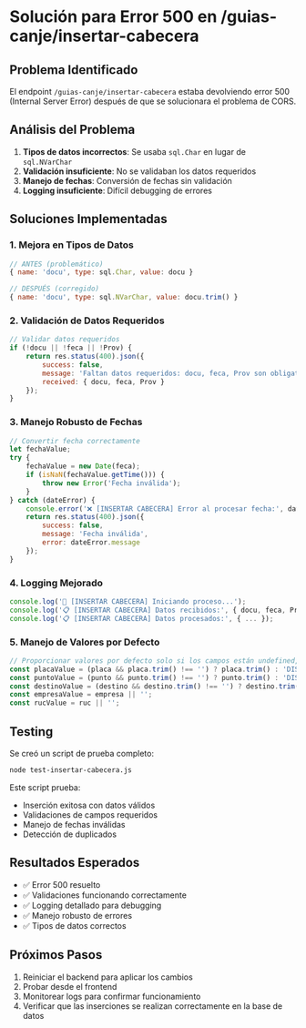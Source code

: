 # Solución para Error 500 en /guias-canje/insertar-cabecera

## Problema Identificado
El endpoint `/guias-canje/insertar-cabecera` estaba devolviendo error 500 (Internal Server Error) después de que se solucionara el problema de CORS.

## Análisis del Problema
1. **Tipos de datos incorrectos**: Se usaba `sql.Char` en lugar de `sql.NVarChar`
2. **Validación insuficiente**: No se validaban los datos requeridos
3. **Manejo de fechas**: Conversión de fechas sin validación
4. **Logging insuficiente**: Difícil debugging de errores

## Soluciones Implementadas

### 1. Mejora en Tipos de Datos
```javascript
// ANTES (problemático)
{ name: 'docu', type: sql.Char, value: docu }

// DESPUÉS (corregido)
{ name: 'docu', type: sql.NVarChar, value: docu.trim() }
```

### 2. Validación de Datos Requeridos
```javascript
// Validar datos requeridos
if (!docu || !feca || !Prov) {
    return res.status(400).json({
        success: false,
        message: 'Faltan datos requeridos: docu, feca, Prov son obligatorios',
        received: { docu, feca, Prov }
    });
}
```

### 3. Manejo Robusto de Fechas
```javascript
// Convertir fecha correctamente
let fechaValue;
try {
    fechaValue = new Date(feca);
    if (isNaN(fechaValue.getTime())) {
        throw new Error('Fecha inválida');
    }
} catch (dateError) {
    console.error('❌ [INSERTAR CABECERA] Error al procesar fecha:', dateError);
    return res.status(400).json({
        success: false,
        message: 'Fecha inválida',
        error: dateError.message
    });
}
```

### 4. Logging Mejorado
```javascript
console.log('🔄 [INSERTAR CABECERA] Iniciando proceso...');
console.log('📋 [INSERTAR CABECERA] Datos recibidos:', { docu, feca, Prov, empresa, ruc, placa, punto, destino });
console.log('📋 [INSERTAR CABECERA] Datos procesados:', { ... });
```

### 5. Manejo de Valores por Defecto
```javascript
// Proporcionar valores por defecto solo si los campos están undefined, null o vacíos
const placaValue = (placa && placa.trim() !== '') ? placa.trim() : 'DISPONIBLE';
const puntoValue = (punto && punto.trim() !== '') ? punto.trim() : 'DISTRIBUIDORA FARMACOS DEL NORTE S.A.C.';
const destinoValue = (destino && destino.trim() !== '') ? destino.trim() : 'DISTRIBUIDORA FARMACOS DEL NORTE S.A.C.';
const empresaValue = empresa || '';
const rucValue = ruc || '';
```

## Testing
Se creó un script de prueba completo:
```bash
node test-insertar-cabecera.js
```

Este script prueba:
- Inserción exitosa con datos válidos
- Validaciones de campos requeridos
- Manejo de fechas inválidas
- Detección de duplicados

## Resultados Esperados
- ✅ Error 500 resuelto
- ✅ Validaciones funcionando correctamente
- ✅ Logging detallado para debugging
- ✅ Manejo robusto de errores
- ✅ Tipos de datos correctos

## Próximos Pasos
1. Reiniciar el backend para aplicar los cambios
2. Probar desde el frontend
3. Monitorear logs para confirmar funcionamiento
4. Verificar que las inserciones se realizan correctamente en la base de datos
